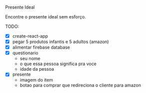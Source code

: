 Presente Ideal

Encontre o presente ideal sem esforço.

TODO:

- [x] create-react-app
- [x] pegar 5 produtos infantis e 5 adultos (amazon)
- [x] alimentar firebase database
- [x] questionario
  - seu nome
  - o que essa pessoa significa pra voce
  - idade da pessoa
- [x] presente
  - imagem do item
  - botao para comprar que redireciona o cliente para amazon
